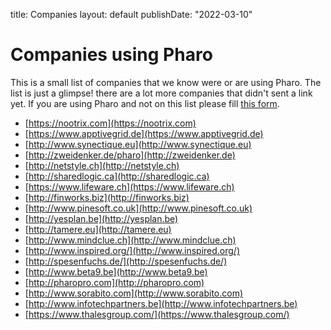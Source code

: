 title: Companies
layout: default
publishDate: "2022-03-10"

# Companies using Pharo


This is a small list of companies that we know were or are using Pharo. The list is just a glimpse! there are a lot more companies that didn't sent a link yet. If you are using Pharo and not on this list please fill [this form](https://app.apptivegrid.de/api/r/6789130f0a54378a8de82143/679244150ec90a76aae8b8b7/BDOmRVrRfuAzfyGa0wxV1c3VLQo6d0vcjF6p7D69ckwhHSg6ZxX).

- [https://nootrix.com](https://nootrix.com)
- [https://www.apptivegrid.de](https://www.apptivegrid.de)
- [http://www.synectique.eu](http://www.synectique.eu)
- [http://zweidenker.de/pharo](http://zweidenker.de)
- [http://netstyle.ch](http://netstyle.ch)
- [http://sharedlogic.ca](http://sharedlogic.ca)
- [https://www.lifeware.ch](https://www.lifeware.ch)
- [http://finworks.biz](http://finworks.biz)
- [http://www.pinesoft.co.uk](http://www.pinesoft.co.uk)
- [http://yesplan.be](http://yesplan.be)
- [http://tamere.eu](http://tamere.eu)
- [http://www.mindclue.ch](http://www.mindclue.ch)
- [http://www.inspired.org/](http://www.inspired.org/)
- [http://spesenfuchs.de/](http://spesenfuchs.de/)
- [http://www.beta9.be](http://www.beta9.be)
- [http://pharopro.com](http://pharopro.com)
- [http://www.sorabito.com](http://www.sorabito.com)
- [http://www.infotechpartners.be](http://www.infotechpartners.be)
- [https://www.thalesgroup.com/](https://www.thalesgroup.com/)
